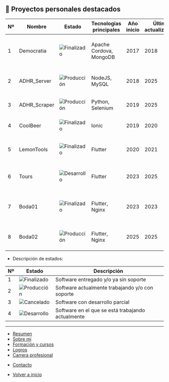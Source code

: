 ## 🤝 Proyectos personales destacados


| Nº  | Nombre       | Estado                                                                | Tecnologías principales | Año inicio | Última actualización | Descripción                                                | Enlace  |
| --- | ------------ | --------------------------------------------------------------------- | ----------------------- | ---------- | -------------------- | ---------------------------------------------------------- | ------- |
| 1   | Democratia   | ![Finalizado](https://img.shields.io/badge/Finalizado-brightgreen)    | Apache Cordova, MongoDB | 2017       | 2018                 | Mi TFG. Aplicación para gestión de iniciativas ciudadanas. | Privado |
| 2   | ADHR_Server  | ![Producción](https://img.shields.io/badge/Producción-blue)           | NodeJS, MySQL           | 2018       | 2025                 | Software modular para control de peticiones API.           | [Más Informacion](infoApp/ADHR_Server.md) |
| 3   | ADHR_Scraper | ![Producción](https://img.shields.io/badge/Producción-blue)           | Python, Selenium        | 2019       | 2025                 | Automatización de recolección de datos web.                | [Más Informacion](infoApp/ADHR_Scraper.md) |
| 4   | CoolBeer     | ![Finalizado](https://img.shields.io/badge/Finalizado-brightgreen)    | Ionic                   | 2019       | 2020                 | App móvil para colecciones de cervezas.                    | Privado |
| 5   | LemonTools   | ![Finalizado](https://img.shields.io/badge/Finalizado-brightgreen)    | Flutter                 | 2020       | 2021                 | App móvil para control de calibres de limones.             | Privado |
| 6   | Tours        | ![Desarrollo](https://img.shields.io/badge/Desarrollo-yellow)         | Flutter                 | 2023       | 2025                 | App móvil para gestión de guías turísticos.                | Privado |
| 7   | Boda01       | ![Finalizado](https://img.shields.io/badge/Finalizado-brightgreen)    | Flutter, Nginx          | 2023       | 2023                 | Web personalizada (StarWars) para control de invitados.    | Privado |
| 8   | Boda02       | ![Producción](https://img.shields.io/badge/Producción-blue)           | Flutter, Nginx          | 2025       | 2025                 | Web personalizada para control de invitados.               | Privado |



- Descripción de estados:

| Nº  | Estado                                                              | Descripción                                       |
| --- | ------------------------------------------------------------------- | -----------------------------------------------   |
| 1   | ![Finalizado](https://img.shields.io/badge/Finalizado-brightgreen)  | Software entregado y/o ya sin soporte             |
| 2   | ![Producción](https://img.shields.io/badge/Producción-blue)         | Software actualmente trabajando y/o con soporte   |
| 3   | ![Cancelado](https://img.shields.io/badge/Cancelado-red)            | Software con desarrollo parcial                   |
| 4   | ![Desarrollo](https://img.shields.io/badge/Desarrollo-yellow)       | Software en el que se está trabajando actualmente |

---

- [Resumen](summary.md)
- [Sobre mi](about.md)
- [Formación y cursos](training.md)
- [Logros](archivements.md)
- [Carrera profesional](professionalCareer.md)
<!-- - [Proyectos personales](personalProjects.md)-->
- [Contacto](contact.md)

- [Volver a inicio](/README.md)